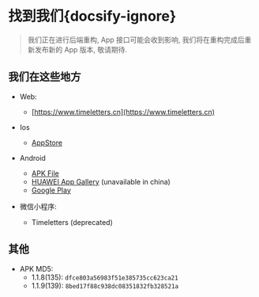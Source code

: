 # 找到我们{docsify-ignore}

> 我们正在进行后端重构, App 接口可能会收到影响, 我们将在重构完成后重新发布新的 App 版本, 敬请期待.

## 我们在这些地方

- Web: 
  - [https://www.timeletters.cn](https://www.timeletters.cn)

- Ios
  - [AppStore](https://api.timeletters.cn/jump/ios)

- Android
  - [APK File](https://api.timeletters.cn/jump/android)
  - [HUAWEI App Gallery](http://appgallery.huawei.com/app/C105501773) (unavailable in china)
  - [Google Play](https://play.google.com/store/apps/details?id=cn.timemail.xsot) 

- 微信小程序: 
  - Timeletters (deprecated)

## 其他

- APK MD5: 
  - 1.1.8(135): `dfce803a56983f51e385735cc623ca21`
  - 1.1.9(139): `8bed17f88c938dc08351832fb328521a`
